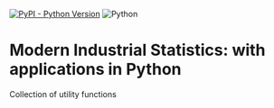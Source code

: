 [![PyPI - Python Version](https://img.shields.io/pypi/pyversions/mistat)](https://pypi.org/project/mistat/)
![Python](https://github.com/gedeck/mistat/actions/workflows/build.yml/badge.svg)

# Modern Industrial Statistics: with applications in Python

Collection of utility functions




